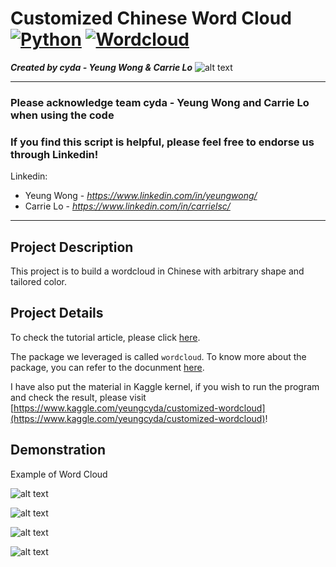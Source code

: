 # Customized Chinese Word Cloud [![Python](https://img.shields.io/badge/Program-Python-BLUE)](https://cydalytics.blogspot.com/) [![Wordcloud](https://img.shields.io/badge/Package-Wordcloud-GREEN)](https://cydalytics.blogspot.com/)
*<b>Created by cyda - Yeung Wong & Carrie Lo</b>*
![alt text](https://2.bp.blogspot.com/-JDCofS2Pvic/WxQCv_XstyI/AAAAAAAAABM/rWHKnG4ItnMULgmO_tWAuGTNL6kAexJlACK4BGAYYCw/s1000/tight%2Bbanner.png)

---------------------------------------------------------------------------------------------
### Please acknowledge <b>team cyda - Yeung Wong and Carrie Lo</b> when using the code

### If you find this script is helpful, please feel free to endorse us through Linkedin!
Linkedin:

* Yeung Wong - *https://www.linkedin.com/in/yeungwong/*
* Carrie Lo - *https://www.linkedin.com/in/carrielsc/*
---------------------------------------------------------------------------------------------
## Project Description
This project is to build a wordcloud in Chinese with arbitrary shape and tailored color.

## Project Details
To check the tutorial article, please click [here](https://medium.com/@yeung_cyda/written-in-chinese-step-by-step-chinese-word-cloud-with-python-53f57f65be69).

The package we leveraged is called `wordcloud`. To know more about the package, you can refer to the docunment [here](https://amueller.github.io/word_cloud/index.html).

I have also put the material in Kaggle kernel, if you wish to run the program and check the result, please visit [https://www.kaggle.com/yeungcyda/customized-wordcloud](https://www.kaggle.com/yeungcyda/customized-wordcloud)!

## Demonstration
Example of Word Cloud

![alt text](https://cdn-images-1.medium.com/max/800/1*BVmp6S57SUz6ustK6q_QWA.png)

![alt text](https://cdn-images-1.medium.com/max/800/1*zObo1mKtGnMan4HtAZaZ4Q.png)

![alt text](https://cdn-images-1.medium.com/max/800/1*BPtWt_2f8JXEVXJ0fWX6Sg.png)

![alt text](https://cdn-images-1.medium.com/max/800/1*VvodtX760ZPaJkVo8kqWvg.png)
